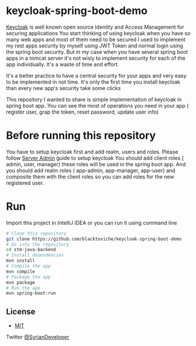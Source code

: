 # keycloak-spring-boot-demo

[Keycloak](https://www.keycloak.org) is well known open source Identity and Access Management for securing applications
You start thinking of using keycloak when you have so many web apps and most of them need to be secured
I used to implement my rest apps security by myself using JWT Token and normal login using the spring boot security.
But in my case when you have several spring boot apps in a tomcat server it's not wisly to implement security for each of the app individually.
 It's a waste of time and effort.
 
 It's a better practice to have a central security for your apps and very easy to be implemented in not time.
 It's only the first time you install keycloak than every new app's security take some clicks
 
 This repository I wanted to share is simple implementation of keycloak in spring boot app.
 You can see the most of operations you need in your app ( register user, grap the token, reset password, update user info)
 
 # Before running this repository
 
 You have to setup keycloak first and add realm, users and roles.
 Please follow [Server Admin](https://www.keycloak.org/docs/latest/server_admin/) guide to setup keycloak
 You should add client roles ( admin, user, manager) these roles will be used in the spring boot app.
 And you should add realm roles ( app-admin, app-manager, app-user) and composite them with the client roles so you can add roles for the new registered user.
 
 
 # Run
 Import this project in IntelliJ IDEA or you can run it using command line
 
```bash
# Clone this repository
git clone https://github.com/blacktoviche/keycloak-spring-boot-demo
# Go into the repository
cd stm-java-backend
# Install dependencies
mvn install
# Compile the app
mvn compile
# Package the app
mvn package
# Run the app
mvn spring-boot:run
``` 




## License
- [MIT](LICENSE)

Twitter [@SyrianDeveloper](https://www.twitter.com/SyrianDeveloper)